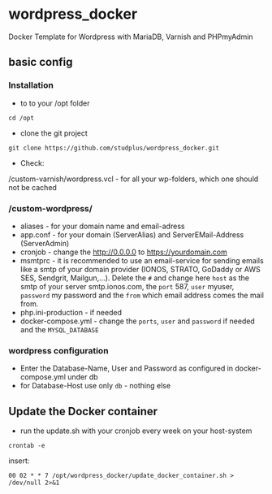 # wordpress_docker
Docker Template for Wordpress with MariaDB, Varnish and PHPmyAdmin
## basic config
### Installation
* to to your /opt folder 

`cd /opt`
* clone the git project

`git clone https://github.com/studplus/wordpress_docker.git`
* Check:

/custom-varnish/wordpress.vcl - for all your wp-folders, which one should not be cached
### /custom-wordpress/
* aliases - for your domain name and email-adress
* app.conf - for your domain (ServerAlias) and ServerEMail-Address (ServerAdmin)
* cronjob - change the http://0.0.0.0 to https://yourdomain.com
* msmtprc - it is recommended to use an email-service for sending emails like a smtp of your domain provider (IONOS, STRATO, GoDaddy or AWS SES, Sendgrit, Mailgun,...). Delete the `#` and change here `host` as the smtp of your server smtp.ionos.com, the `port` 587, `user` myuser, `password` my password and the `from` which email address comes the mail from.
* php.ini-production - if needed
* docker-compose.yml - change the `ports`, `user` and `password` if needed and the `MYSQL_DATABASE`
### wordpress configuration
* Enter the Database-Name, User and Password as configured in docker-compose.yml under db
* for Database-Host use only `db` - nothing else
## Update the Docker container
* run the update.sh with your cronjob every week on your host-system

`crontab -e`

insert:

`00 02 * * 7 /opt/wordpress_docker/update_docker_container.sh > /dev/null 2>&1`